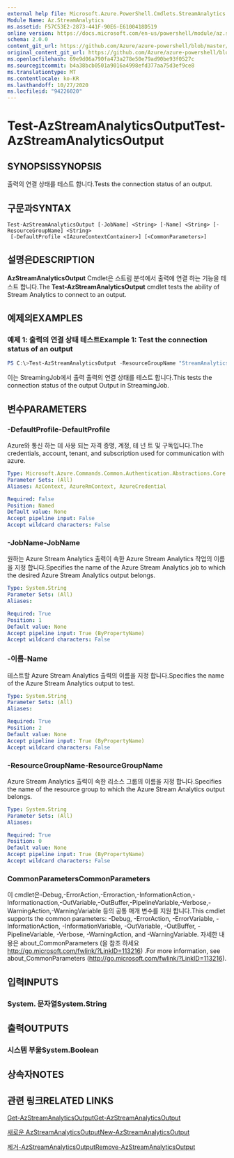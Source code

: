 ```yaml
---
external help file: Microsoft.Azure.PowerShell.Cmdlets.StreamAnalytics.dll-Help.xml
Module Name: Az.StreamAnalytics
ms.assetid: F57C53E2-2873-441F-90E6-E6100418D519
online version: https://docs.microsoft.com/en-us/powershell/module/az.streamanalytics/test-azstreamanalyticsoutput
schema: 2.0.0
content_git_url: https://github.com/Azure/azure-powershell/blob/master/src/StreamAnalytics/StreamAnalytics/help/Test-AzStreamAnalyticsOutput.md
original_content_git_url: https://github.com/Azure/azure-powershell/blob/master/src/StreamAnalytics/StreamAnalytics/help/Test-AzStreamAnalyticsOutput.md
ms.openlocfilehash: 69e9d06a790fa473a278e50e79ad90be93f0527c
ms.sourcegitcommit: b4a38bcb0501a9016a4998efd377aa75d3ef9ce8
ms.translationtype: MT
ms.contentlocale: ko-KR
ms.lasthandoff: 10/27/2020
ms.locfileid: "94226020"
---
```

# <span data-ttu-id="a0bef-101">Test-AzStreamAnalyticsOutput</span><span class="sxs-lookup"><span data-stu-id="a0bef-101">Test-AzStreamAnalyticsOutput</span></span>

## <span data-ttu-id="a0bef-102">SYNOPSIS</span><span class="sxs-lookup"><span data-stu-id="a0bef-102">SYNOPSIS</span></span>
<span data-ttu-id="a0bef-103">출력의 연결 상태를 테스트 합니다.</span><span class="sxs-lookup"><span data-stu-id="a0bef-103">Tests the connection status of an output.</span></span>

## <span data-ttu-id="a0bef-104">구문과</span><span class="sxs-lookup"><span data-stu-id="a0bef-104">SYNTAX</span></span>

```
Test-AzStreamAnalyticsOutput [-JobName] <String> [-Name] <String> [-ResourceGroupName] <String>
 [-DefaultProfile <IAzureContextContainer>] [<CommonParameters>]
```

## <span data-ttu-id="a0bef-105">설명은</span><span class="sxs-lookup"><span data-stu-id="a0bef-105">DESCRIPTION</span></span>
<span data-ttu-id="a0bef-106">**AzStreamAnalyticsOutput** Cmdlet은 스트림 분석에서 출력에 연결 하는 기능을 테스트 합니다.</span><span class="sxs-lookup"><span data-stu-id="a0bef-106">The **Test-AzStreamAnalyticsOutput** cmdlet tests the ability of Stream Analytics to connect to an output.</span></span>

## <span data-ttu-id="a0bef-107">예제의</span><span class="sxs-lookup"><span data-stu-id="a0bef-107">EXAMPLES</span></span>

### <span data-ttu-id="a0bef-108">예제 1: 출력의 연결 상태 테스트</span><span class="sxs-lookup"><span data-stu-id="a0bef-108">Example 1: Test the connection status of an output</span></span>
```powershell
PS C:\>Test-AzStreamAnalyticsOutput -ResourceGroupName "StreamAnalytics-Default-West-US" -JobName "StreamingJob" -Name "Output"
```

<span data-ttu-id="a0bef-109">이는 StreamingJob에서 출력 출력의 연결 상태를 테스트 합니다.</span><span class="sxs-lookup"><span data-stu-id="a0bef-109">This tests the connection status of the output Output in StreamingJob.</span></span>

## <span data-ttu-id="a0bef-110">변수</span><span class="sxs-lookup"><span data-stu-id="a0bef-110">PARAMETERS</span></span>

### <span data-ttu-id="a0bef-111">-DefaultProfile</span><span class="sxs-lookup"><span data-stu-id="a0bef-111">-DefaultProfile</span></span>
<span data-ttu-id="a0bef-112">Azure와 통신 하는 데 사용 되는 자격 증명, 계정, 테 넌 트 및 구독입니다.</span><span class="sxs-lookup"><span data-stu-id="a0bef-112">The credentials, account, tenant, and subscription used for communication with azure.</span></span>

```yaml
Type: Microsoft.Azure.Commands.Common.Authentication.Abstractions.Core.IAzureContextContainer
Parameter Sets: (All)
Aliases: AzContext, AzureRmContext, AzureCredential

Required: False
Position: Named
Default value: None
Accept pipeline input: False
Accept wildcard characters: False
```

### <span data-ttu-id="a0bef-113">-JobName</span><span class="sxs-lookup"><span data-stu-id="a0bef-113">-JobName</span></span>
<span data-ttu-id="a0bef-114">원하는 Azure Stream Analytics 출력이 속한 Azure Stream Analytics 작업의 이름을 지정 합니다.</span><span class="sxs-lookup"><span data-stu-id="a0bef-114">Specifies the name of the Azure Stream Analytics job to which the desired Azure Stream Analytics output belongs.</span></span>

```yaml
Type: System.String
Parameter Sets: (All)
Aliases:

Required: True
Position: 1
Default value: None
Accept pipeline input: True (ByPropertyName)
Accept wildcard characters: False
```

### <span data-ttu-id="a0bef-115">-이름</span><span class="sxs-lookup"><span data-stu-id="a0bef-115">-Name</span></span>
<span data-ttu-id="a0bef-116">테스트할 Azure Stream Analytics 출력의 이름을 지정 합니다.</span><span class="sxs-lookup"><span data-stu-id="a0bef-116">Specifies the name of the Azure Stream Analytics output to test.</span></span>

```yaml
Type: System.String
Parameter Sets: (All)
Aliases:

Required: True
Position: 2
Default value: None
Accept pipeline input: True (ByPropertyName)
Accept wildcard characters: False
```

### <span data-ttu-id="a0bef-117">-ResourceGroupName</span><span class="sxs-lookup"><span data-stu-id="a0bef-117">-ResourceGroupName</span></span>
<span data-ttu-id="a0bef-118">Azure Stream Analytics 출력이 속한 리소스 그룹의 이름을 지정 합니다.</span><span class="sxs-lookup"><span data-stu-id="a0bef-118">Specifies the name of the resource group to which the Azure Stream Analytics output belongs.</span></span>

```yaml
Type: System.String
Parameter Sets: (All)
Aliases:

Required: True
Position: 0
Default value: None
Accept pipeline input: True (ByPropertyName)
Accept wildcard characters: False
```

### <span data-ttu-id="a0bef-119">CommonParameters</span><span class="sxs-lookup"><span data-stu-id="a0bef-119">CommonParameters</span></span>
<span data-ttu-id="a0bef-120">이 cmdlet은-Debug,-ErrorAction,-Erroraction,-InformationAction,-Informationaction,-OutVariable,-OutBuffer,-PipelineVariable,-Verbose,-WarningAction,-WarningVariable 등의 공통 매개 변수를 지원 합니다.</span><span class="sxs-lookup"><span data-stu-id="a0bef-120">This cmdlet supports the common parameters: -Debug, -ErrorAction, -ErrorVariable, -InformationAction, -InformationVariable, -OutVariable, -OutBuffer, -PipelineVariable, -Verbose, -WarningAction, and -WarningVariable.</span></span> <span data-ttu-id="a0bef-121">자세한 내용은 about_CommonParameters (을 참조 하세요 http://go.microsoft.com/fwlink/?LinkID=113216) .</span><span class="sxs-lookup"><span data-stu-id="a0bef-121">For more information, see about_CommonParameters (http://go.microsoft.com/fwlink/?LinkID=113216).</span></span>

## <span data-ttu-id="a0bef-122">입력</span><span class="sxs-lookup"><span data-stu-id="a0bef-122">INPUTS</span></span>

### <span data-ttu-id="a0bef-123">System. 문자열</span><span class="sxs-lookup"><span data-stu-id="a0bef-123">System.String</span></span>

## <span data-ttu-id="a0bef-124">출력</span><span class="sxs-lookup"><span data-stu-id="a0bef-124">OUTPUTS</span></span>

### <span data-ttu-id="a0bef-125">시스템 부울</span><span class="sxs-lookup"><span data-stu-id="a0bef-125">System.Boolean</span></span>

## <span data-ttu-id="a0bef-126">상속자</span><span class="sxs-lookup"><span data-stu-id="a0bef-126">NOTES</span></span>

## <span data-ttu-id="a0bef-127">관련 링크</span><span class="sxs-lookup"><span data-stu-id="a0bef-127">RELATED LINKS</span></span>

[<span data-ttu-id="a0bef-128">Get-AzStreamAnalyticsOutput</span><span class="sxs-lookup"><span data-stu-id="a0bef-128">Get-AzStreamAnalyticsOutput</span></span>](./Get-AzStreamAnalyticsOutput.md)

[<span data-ttu-id="a0bef-129">새로운 AzStreamAnalyticsOutput</span><span class="sxs-lookup"><span data-stu-id="a0bef-129">New-AzStreamAnalyticsOutput</span></span>](./New-AzStreamAnalyticsOutput.md)

[<span data-ttu-id="a0bef-130">제거-AzStreamAnalyticsOutput</span><span class="sxs-lookup"><span data-stu-id="a0bef-130">Remove-AzStreamAnalyticsOutput</span></span>](./Remove-AzStreamAnalyticsOutput.md)


